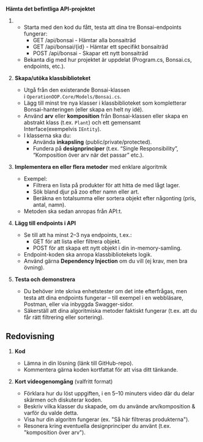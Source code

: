 **Hämta det befintliga API-projektet**
    
1. - Starta med den kod du fått, testa att dina tre Bonsai-endpoints fungerar:
        - GET /api/bonsai - Hämtar alla bonsaiträd
        - GET /api/bonsai/{id} - Hämtar ett specifikt bonsaiträd
        - POST /api/bonsai - Skapar ett nytt bonsaiträd
    - Bekanta dig med hur projektet är uppdelat (Program.cs, Bonsai.cs, endpoints, etc.).
2. **Skapa/utöka klassbiblioteket**
    - Utgå från den existerande Bonsai-klassen i `OperationOOP.Core/Models/Bonsai.cs`.
    - Lägg till minst tre nya klasser i klassbiblioteket som kompletterar Bonsai-hanteringen (eller skapa en helt ny idé).
    - Använd **arv** eller **komposition** från Bonsai-klassen eller skapa en abstrakt klass (t.ex. `Plant`) och ett gemensamt Interface(exempelvis `IEntity`).
    - I klasserna ska du:
        - Använda **inkapsling** (public/private/protected).
        - Fundera på **designprinciper** (t.ex. “Single Responsibility”, “Komposition över arv när det passar” etc.).

3. **Implementera en eller flera metoder** med enklare algoritmik
    - Exempel:
        - Filtrera en lista på produkter för att hitta de med lågt lager.
        - Sök bland djur på zoo efter namn eller art.
        - Beräkna en totalsumma eller sortera objekt efter någonting (pris, antal, namn).
    - Metoden ska sedan anropas från API:t.

4. **Lägg till endpoints i API**
    - Se till att ha minst 2–3 nya endpoints, t.ex.:
        - GET för att lista eller filtrera objekt.
        - POST för att skapa ett nytt objekt i din in-memory-samling.
    - Endpoint-koden ska anropa klassbibliotekets logik.
    - Använd gärna **Dependency Injection** om du vill (ej krav, men bra övning).

5. **Testa och demonstrera**
    - Du behöver inte skriva enhetstester om det inte efterfrågas, men testa att dina endpoints fungerar – till exempel i en webbläsare, Postman, eller via inbyggda Swagger-sidor.
    - Säkerställ att dina algoritmiska metoder faktiskt fungerar (t.ex. att du får rätt filtrering eller sortering).

## Redovisning

1. **Kod** 
    - Lämna in din lösning (länk till GitHub-repo).
    - Kommentera gärna koden kortfattat för att visa ditt tänkande.

2. **Kort videogenomgång** (valfritt format)
    - Förklara hur du löst uppgiften, i en 5–10 minuters video där du delar skärmen och diskuterar koden.
    - Beskriv vilka klasser du skapade, om du använde arv/komposition & varför du valde detta.
    - Visa hur din algoritm fungerar (ex. "Så här filtreras produkterna").
    - Resonera kring eventuella designprinciper du använt (t.ex. "komposition över arv").